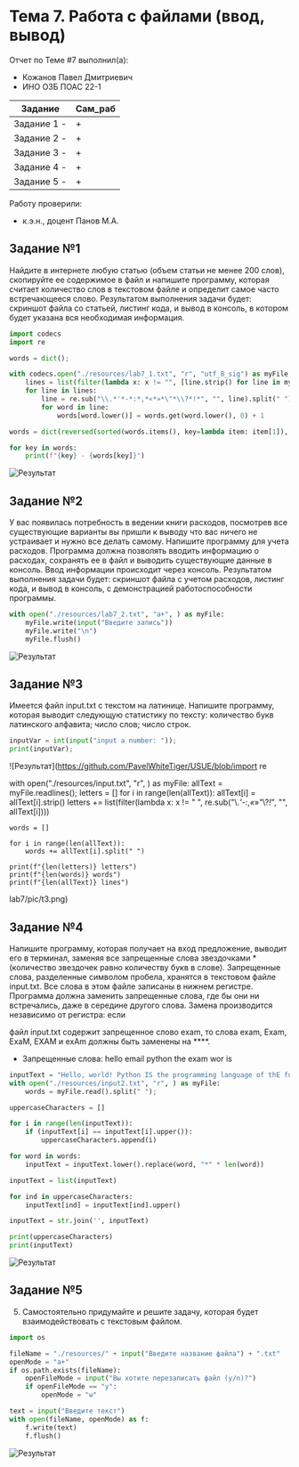 # Тема 7. Работа с файлами (ввод, вывод) 
Отчет по Теме #7 выполнил(а):
- Кожанов Павел Дмитриевич
- ИНО ОЗБ ПОАС 22-1

| Задание       | Сам_раб |
| ------------- | ------- |
| Задание 1  -  | +       |
| Задание 2  -  | +       |
| Задание 3  -  | +       |
| Задание 4  -  | +       |
| Задание 5  -  | +       |


Работу проверили:
- к.э.н., доцент Панов М.А.

## Задание №1
Найдите в интернете любую статью (объем статьи не менее 200 слов), скопируйте ее содержимое в файл и напишите программу, которая считает количество слов в текстовом файле и определит самое часто встречающееся слово. Результатом выполнения задачи будет: скриншот файла со статьей, листинг кода, и вывод в консоль, в котором будет указана вся необходимая информация.
```python
import codecs
import re

words = dict();

with codecs.open("./resources/lab7_1.txt", "r", "utf_8_sig") as myFile:
    lines = list(filter(lambda x: x != "", [line.strip() for line in myFile.readlines()]))
    for line in lines:
        line = re.sub("\\.*'*-*:*,*«*»*\"*\\?*!*", "", line).split(" ")
        for word in line:
            words[word.lower()] = words.get(word.lower(), 0) + 1

words = dict(reversed(sorted(words.items(), key=lambda item: item[1]), ))

for key in words:
    print(f"{key} - {words[key]}")

```
![Результат](https://github.com/PavelWhiteTiger/USUE/blob/lab7/pic/t1.png)

## Задание №2
У вас появилась потребность в ведении книги расходов, посмотрев все существующие варианты вы пришли к выводу что вас ничего не устраивает и нужно все делать самому. Напишите программу для учета расходов. Программа должна позволять вводить информацию о расходах, сохранять ее в файл и выводить существующие данные в консоль. Ввод информации происходит через консоль. Результатом выполнения задачи будет: скриншот файла с учетом расходов, листинг кода, и вывод в консоль, с демонстрацией работоспособности программы.
```python
with open("./resources/lab7_2.txt", "a+", ) as myFile:
    myFile.write(input("Введите запись"))
    myFile.write("\n")
    myFile.flush()

```
![Результат](https://github.com/PavelWhiteTiger/USUE/blob/lab7/pic/t2.png)

## Задание №3
Имеется файл input.txt с текстом на латинице. Напишите программу, которая выводит следующую статистику по тексту: количество букв латинского алфавита; число слов; число строк.
```python
inputVar = int(input("input a number: "));
print(inputVar);
```
![Результат](https://github.com/PavelWhiteTiger/USUE/blob/import re

with open("./resources/input.txt", "r", ) as myFile:
    allText = myFile.readlines();
    letters = []
    for i in range(len(allText)):
        allText[i] = allText[i].strip()
        letters += list(filter(lambda x: x != " ", re.sub("\\.*'*-*:*,*«*»*\"*\\?*!*", "", allText[i])))

    words = []

    for i in range(len(allText)):
        words += allText[i].split(" ")

    print(f"{len(letters)} letters")
    print(f"{len(words)} words")
    print(f"{len(allText)} lines")
lab7/pic/t3.png)

## Задание №4
Напишите программу, которая получает на вход предложение, выводит его в терминал, заменяя все запрещенные слова звездочками * (количество звездочек равно количеству букв в слове). Запрещенные слова, разделенные символом пробела, хранятся в текстовом файле input.txt. Все слова в этом файле записаны в нижнем регистре. Программа должна заменить запрещенные слова, где бы они ни встречались, даже в середине другого слова. Замена производится независимо от регистра: если
 
файл input.txt содержит запрещенное слово exam, то слова exam, Exam, ExaM, EXAM и exAm должны быть заменены на ****.
-	Запрещенные слова:
hello email python the exam wor is

```python
inputText = "Hello, world! Python IS the programming language of thE future. My EMAIL is.... PYTHON is awesome!!!!"
with open("./resources/input2.txt", "r", ) as myFile:
    words = myFile.read().split(" ");

uppercaseCharacters = []

for i in range(len(inputText)):
    if (inputText[i] == inputText[i].upper()):
        uppercaseCharacters.append(i)

for word in words:
    inputText = inputText.lower().replace(word, "*" * len(word))

inputText = list(inputText)

for ind in uppercaseCharacters:
    inputText[ind] = inputText[ind].upper()

inputText = str.join('', inputText)

print(uppercaseCharacters)
print(inputText)

```
![Результат](https://github.com/PavelWhiteTiger/USUE/blob/lab7/pic/t4.png)

## Задание №5
5)	Самостоятельно придумайте и решите задачу, которая будет взаимодействовать с текстовым файлом.
```python
import os

fileName = "./resources/" + input("Введите название файла") + ".txt"
openMode = "a+"
if os.path.exists(fileName):
    openFileMode = input("Вы хотите перезаписать файл (y/n)?")
    if openFileMode == "y":
        openMode = "w"

text = input("Введите текст")
with open(fileName, openMode) as f:
    f.write(text)
    f.flush()

```
![Результат](https://github.com/PavelWhiteTiger/USUE/blob/lab7/pic/t5.png)


